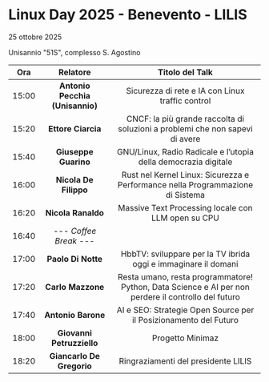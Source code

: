 # Linux Day 2025 - Benevento - LILIS

25 ottobre 2025

Unisannio "51S", complesso S. Agostino

|  Ora  |            Relatore             |                       Titolo del Talk                        |
| :---: | :-----------------------------: | :----------------------------------------------------------: |
| 15:00 | **Antonio Pecchia (Unisannio)** |       Sicurezza di rete e IA con Linux traffic control       |
| 15:20 |       **Ettore Ciarcia**        | CNCF: la più grande raccolta di soluzioni a problemi che non sapevi di avere |
| 15:40 |      **Giuseppe Guarino**       | GNU/Linux, Radio Radicale e l’utopia della democrazia digitale |
| 16:00 |      **Nicola De Filippo**      | Rust nel Kernel Linux: Sicurezza e Performance nella Programmazione di Sistema |
| 16:20 |       **Nicola Ranaldo**        |      Massive Text Processing locale con LLM open su CPU      |
| 16:40 |     *--- Coffee Break ---*      |                                                              |
| 17:00 |       **Paolo Di Notte**        | HbbTV: sviluppare per la TV ibrida oggi e immaginare il domani |
| 17:20 |        **Carlo Mazzone**        | Resta umano, resta programmatore! Python, Data Science e AI per non perdere il controllo del futuro |
| 17:40 |       **Antonio Barone**        | AI e SEO: Strategie Open Source per il Posizionamento del Futuro |
| 18:00 |    **Giovanni Petruzziello**    |                       Progetto Minimaz                       |
| 18:20 |    **Giancarlo De Gregorio**    |             Ringraziamenti del presidente LILIS              |
